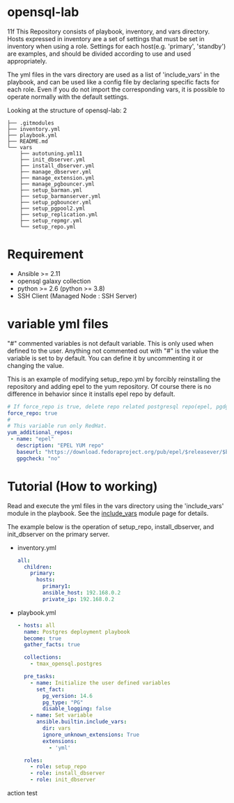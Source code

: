 # opensql-lab
11f
This Repository consists of playbook, inventory, and vars directory. Hosts expressed in inventory are a set of settings that must be set in inventory when using a role. Settings for each host(e.g. 'primary', 'standby') are examples, and should be divided according to use and used appropriately.

The yml files in the vars directory are used as a list of 'include_vars' in the playbook, and can be used like a config file by declaring specific facts for each role. Even if you do not import the corresponding vars, it is possible to operate normally with the default settings.

Looking at the structure of opensql-lab:
2
```text
├── .gitmodules
├── inventory.yml
├── playbook.yml
├── README.md
└── vars
    ├── autotuning.yml11
    ├── init_dbserver.yml
    ├── install_dbserver.yml
    ├── manage_dbserver.yml
    ├── manage_extension.yml
    ├── manage_pgbouncer.yml
    ├── setup_barman.yml
    ├── setup_barmanserver.yml
    ├── setup_pgbouncer.yml
    ├── setup_pgpool2.yml
    ├── setup_replication.yml
    ├── setup_repmgr.yml
    └── setup_repo.yml
```

# Requirement

* Ansible >= 2.11
* opensql galaxy collection
* python >= 2.6 (python >= 3.8)
* SSH Client (Managed Node : SSH Server)

# variable yml files

"#" commented variables is not default variable. This is only used when defined to the user.
Anything not commented out with "#" is the value the variable is set to by default.
You can define it by uncommenting it or changing the value.

This is an example of modifying setup_repo.yml by forcibly reinstalling the repository
and adding epel to the yum repository.
Of course there is no difference in behavior since it installs epel repo by default.

```yml
# If force_repo is true, delete repo related postgresql repo(epel, pgdg) .
force_repo: true
#
# This variable run only RedHat.
yum_additional_repos:
 - name: "epel"
   description: "EPEL YUM repo"
   baseurl: "https://download.fedoraproject.org/pub/epel/$releasever/$basearch/"
   gpgcheck: "no"
```


# Tutorial (How to working)

Read and execute the yml files in the vars directory using the 'include_vars' module in the playbook.
See the [include_vars](https://docs.ansible.com/ansible/latest/collections/ansible/builtin/include_vars_module.html) module page for details.

The example below is the operation of setup_repo, install_dbserver, and init_dbserver on the primary server.

- inventory.yml
    ```yml
    all:
      children:
        primary:
          hosts:
            primary1:
            ansible_host: 192.168.0.2
            private_ip: 192.168.0.2
    ```

- playbook.yml
    ```yml
    - hosts: all
      name: Postgres deployment playbook
      become: true
      gather_facts: true

      collections:
        - tmax_opensql.postgres

      pre_tasks:
        - name: Initialize the user defined variables
          set_fact:
            pg_version: 14.6
            pg_type: "PG"
            disable_logging: false
        - name: Set variable
          ansible.builtin.include_vars:
            dir: vars
            ignore_unknown_extensions: True
            extensions:
              - 'yml'

      roles:
        - role: setup_repo
        - role: install_dbserver
        - role: init_dbserver
    ```
action test
